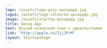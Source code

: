 ```yaml
---
logo: /assets/logo-grey-qazaqapp.jpg
logo1: /assets/logo-coloured-qazaqapp.jpg
image: /assets/startup-qazaqapp.jpg
title: Qazaq App
text: Изучай казахский язык с удовольствием
link: "http://apple.co/2ijJFrM"
layout: StartupsPage
---
```

